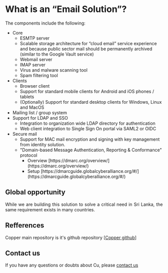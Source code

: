 <!-- # Motivation
<p align="justify">
Organizations in Sri Lanka’s public sector, such as the Sri Lanka Army, need to own and operate their own email infrastructure as they are not in a position to use cloud services for such critical technology due to security, privacy and national independence concerns. This is a requirement not just for Sri Lanka but globally and is in fact not limited to the public sector.

While there are now high quality proprietary off the shelf systems available, it is not acceptable to simply buy such a solution for reasons of cost, independence and control.

While there are open source components for all parts of an email solution available, building the technical skill to put that together in a safe and secure operational manner requires significant technical skills that are not readily available in many public sector organizations.

This project’s objective is to provide a comprehensive email solution which can be readily deployed without complex configuration and which receives active maintenance and support from this project team. It is expected that each organization would deploy this solution for itself in their own data center or a shared data center, but this project team will provide the professional support and management needed to install and operate the system safely and securely to whatever extent the organization needs. This can eventually even go as far as managed hosting for the organization. The intent is to provide extremely limited customization and tuning capability to end user administrators - certainly no more than what Google provides for Google Apps customers.

The promotion and adoption of this solution by non public sector organizations is a secondary goal and interesting as a method of revenue generation. Our long term objective is to make this project self-funding in a not-for-profit manner.
</p> -->

# What is an “Email Solution”?
<p align="justify">
The components include the following:
</p>
<ul>
    <li> Core 
        <ul>
            <li> ESMTP server </li>
            <li> Scalable storage architecture for “cloud email” service experience and because public sector mail should be permanently archived (similar to the Google Vault service) </li>
            <li> Webmail server </li>
            <li> IMAP server </li>
            <li> Virus and malware scanning tool </li>
            <li> Spam filtering tool </li>
        </ul>
    </li>
    <li> Clients
        <ul>
            <li> Browser client </li>
            <li> Support for standard mobile clients for Android and iOS phones / tablets </li>
            <li> (Optionally) Support for standard desktop clients for Windows, Linux and MacOS </li>
        </ul>
    </li>
    <li> Mailing list / group system </li>
    <li> Support for LDAP and SSO
        <ul>
            <li> Integration to organization wide LDAP directory for authentication </li>
            <li> Web client integration to Single Sign On portal via SAML2 or OIDC </li>
        </ul>
    </li> 
    <li> Secure mail
        <ul>
            <li> Support for MAC mail encryption and signing with key management from identity solution. </li>
            <li> "Domain-based Message Authentication, Reporting & Conformance" protocol 
                <ul>
                    <li> Overview [https://dmarc.org/overview/](https://dmarc.org/overview/) </li>
                    <li> Setup [https://dmarcguide.globalcyberalliance.org/#/](https://dmarcguide.globalcyberalliance.org/#/) </li>
                </ul>
            </li>
        </ul>
    </li>
</ul>

## Global opportunity
<p align="justify">
While we are building this solution to solve a critical need in Sri Lanka, the same requirement exists in many countries.
</p>

## Refferences

Copper main repository is it's github repository [[Copper github](https://github.com/LSFLK/Copper)]
  

<!-- Prometheus container pull and run: 
    sudo docker pull prom/prometheus
    docker run -p 9090:9090 prom/prometheus

Grafana pull and run
    docker pull grafana/grafana
    docker run -d --name=grafana -p 3000:3000 grafana/grafana -->


## Contact us
    
If you have any questions or doubts about Cu, please [contact us](mailto:copper@opensource.lk)